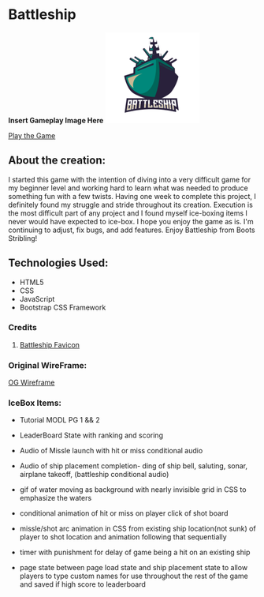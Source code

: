 # Battleship

__Insert Gameplay Image Here__
![Gameplay Photo](assets/favicon.png)


[Play the Game](https://bootsstribling.github.io/Battleship/)

## About the creation: 
I started this game with the intention of diving into a very difficult game for my beginner level and working hard to learn what was needed to produce something fun with a few twists. Having one week to complete this project, I definitely found my struggle and stride throughout its creation. Execution is the most difficult part of any project and I found myself ice-boxing items I never would have expected to ice-box. I hope you enjoy the game as is. I'm continuing to adjust, fix bugs, and add features. Enjoy Battleship from Boots Stribling!

## Technologies Used:
- HTML5
- CSS
- JavaScript
- Bootstrap CSS Framework  

### Credits
1. [Battleship Favicon](https://www.vectorstock.com/royalty-free-vector/battleship-team-logo-vector-38208431)

### Original WireFrame: 

[OG Wireframe](assets/OG-Wireframe)


### IceBox Items:
- Tutorial MODL PG 1 && 2

- LeaderBoard State with ranking and scoring

- Audio of Missle launch with hit or miss conditional audio

- Audio of ship placement completion- ding of ship bell, saluting, sonar, airplane takeoff, (battleship conditional audio)

- gif of water moving as background with nearly invisible grid in CSS to emphasize the waters

- conditional animation of hit or miss on player click of shot board

- missle/shot arc animation in CSS from existing ship location(not sunk) of player to shot location and animation following that sequentially

- timer with punishment for delay of game being a hit on an existing ship

-  page state between page load state and ship placement state to allow players to type custom names for use throughout the rest of the game and saved if high score to leaderboard